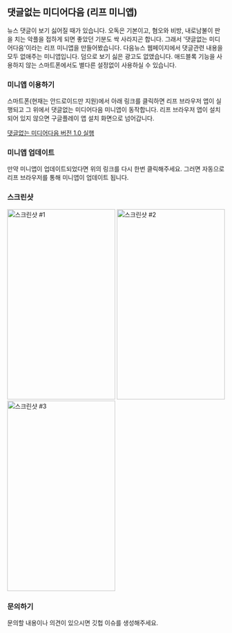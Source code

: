 ## 댓글없는 미디어다음 (리프 미니앱)

뉴스 댓글이 보기 싫어질 때가 있습니다. 오독은 기본이고, 혐오와 비방, 내로남불이 판을 치는 악플을 접하게 되면 좋았던 기분도 싹 사라지곤 합니다. 그래서 '댓글없는 미디어다음'이라는 리프 미니앱을 만들어봤습니다. 다음뉴스 웹페이지에서 댓글관련 내용을 모두 없애주는 미니앱입니다. 덤으로 보기 싫은 광고도 없앴습니다. 애드블록 기능을 사용하지 않는 스마트폰에서도 별다른 설정없이 사용하실 수 있습니다.

### 미니앱 이용하기

스마트폰(현재는 안드로이드만 지원)에서 아래 링크를 클릭하면 리프 브라우저 앱이 실행되고 그 위에서 댓글없는 미디어다음 미니앱이 동작합니다. 리프 브라우저 앱이 설치되어 있지 않으면 구글플레이 앱 설치 화면으로 넘어갑니다.

[댓글없는 미디어다음 버전 1.0 실행](https://leafapp.io/connect/app/?app=io.hanyeol.CleanMediaDaum&url=github%3A%2F%2Fhanyeol%2Fleaf-miniapp-CleanMediaDaum&title=%EB%8C%93%EA%B8%80%EC%97%86%EB%8A%94%20%EB%AF%B8%EB%94%94%EC%96%B4%EB%8B%A4%EC%9D%8C&version=1.0)

### 미니앱 업데이트

만약 미니앱이 업데이트되었다면 위의 링크를 다시 한번 클릭해주세요. 그러면 자동으로 리프 브라우저를 통해 미니앱이 업데이트 됩니다.

### 스크린샷

<img width="250" height="440" alt="스크린샷 #1" src="https://user-images.githubusercontent.com/19699721/75111069-24674280-5679-11ea-937c-9471d41a27f4.png"> <img width="250" height="440" alt="스크린샷 #2" src="https://user-images.githubusercontent.com/19699721/75111071-292bf680-5679-11ea-8f98-5b7fbff19e90.png"> <img width="250" height="440" alt="스크린샷 #3" src="https://user-images.githubusercontent.com/19699721/75111073-29c48d00-5679-11ea-8d17-7829a2d4370f.png">

### 문의하기

문의할 내용이나 의견이 있으시면 깃헙 이슈를 생성해주세요.
